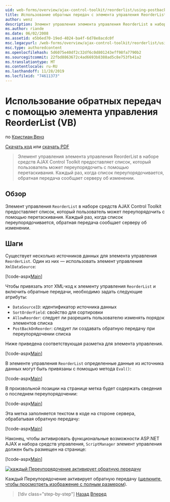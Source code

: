```yaml
---
uid: web-forms/overview/ajax-control-toolkit/reorderlist/using-postbacks-with-reorderlist-vb
title: Использование обратных передач с элемента управления ReorderList (VB) | Документация Майкрософт
author: wenz
description: Элемент управления элемента управления ReorderList в наборе средств AJAX Control Toolkit предоставляет список, который пользователь может переупорядочить с помощью перетаскивания. Каждый раз, когда список переупорядочивается, PO...
ms.author: riande
ms.date: 06/02/2008
ms.assetid: e5b6ed70-19ed-4024-ba4f-6d78e8acdc0f
msc.legacyurl: /web-forms/overview/ajax-control-toolkit/reorderlist/using-postbacks-with-reorderlist-vb
msc.type: authoredcontent
ms.openlocfilehash: 5d6075e40df2c32df6c0d801243eff98fa7790b2
ms.sourcegitcommit: 22fbd8863672c4ad6693b8388ad5c8e753fb41a2
ms.translationtype: MT
ms.contentlocale: ru-RU
ms.lasthandoff: 11/28/2019
ms.locfileid: "74611373"
---
```

# <a name="using-postbacks-with-reorderlist-vb"></a>Использование обратных передач с помощью элемента управления ReorderList (VB)

по [Кристиан Венз](https://github.com/wenz)

[Скачать код](https://download.microsoft.com/download/9/3/f/93f8daea-bebd-4821-833b-95205389c7d0/ReorderList4.vb.zip) или [скачать PDF](https://download.microsoft.com/download/2/d/c/2dc10e34-6983-41d4-9c08-f78f5387d32b/reorderlist4VB.pdf)

> Элемент управления элемента управления ReorderList в наборе средств AJAX Control Toolkit предоставляет список, который пользователь может переупорядочить с помощью перетаскивания. Каждый раз, когда список переупорядочивается, обратная передача сообщает серверу об изменении.

## <a name="overview"></a>Обзор

Элемент управления `ReorderList` в наборе средств AJAX Control Toolkit предоставляет список, который пользователь может переупорядочить с помощью перетаскивания. Каждый раз, когда список переупорядочивается, обратная передача сообщает серверу об изменении.

## <a name="steps"></a>Шаги

Существует несколько источников данных для элемента управления `ReorderList`. Один из них — использовать элемент управления `XmlDataSource`:

[!code-aspx[Main](using-postbacks-with-reorderlist-vb/samples/sample1.aspx)]

Чтобы привязать этот XML-код к элементу управления `ReorderList` и включить обратные передачи, необходимо задать следующие атрибуты:

- `DataSourceID`: идентификатор источника данных
- `SortOrderField`: свойство для сортировки
- `AllowReorder`: следует ли разрешить пользователю изменять порядок элементов списка
- `PostBackOnReorder`: следует ли создавать обратную передачу при переупорядочении списка

Ниже приведена соответствующая разметка для элемента управления.

[!code-aspx[Main](using-postbacks-with-reorderlist-vb/samples/sample2.aspx)]

В элементе управления `ReorderList` определенные данные из источника данных могут быть привязаны с помощью метода `Eval()`:

[!code-aspx[Main](using-postbacks-with-reorderlist-vb/samples/sample3.aspx)]

В произвольной позиции на странице метка будет содержать сведения о последнем переупорядочении:

[!code-aspx[Main](using-postbacks-with-reorderlist-vb/samples/sample4.aspx)]

Эта метка заполняется текстом в коде на стороне сервера, обрабатывая обратную передачу:

[!code-aspx[Main](using-postbacks-with-reorderlist-vb/samples/sample5.aspx)]

Наконец, чтобы активировать функциональные возможности ASP.NET AJAX и набора средств управления, `ScriptManager` элемент управления должен быть размещен на странице:

[!code-aspx[Main](using-postbacks-with-reorderlist-vb/samples/sample6.aspx)]

[![каждый Переупорядочение активирует обратную передачу](using-postbacks-with-reorderlist-vb/_static/image2.png)](using-postbacks-with-reorderlist-vb/_static/image1.png)

Каждый Переупорядочение активирует обратную передачу ([щелкните, чтобы просмотреть изображение с полным размером](using-postbacks-with-reorderlist-vb/_static/image3.png)).

> [!div class="step-by-step"]
> [Назад](drag-and-drop-via-reorderlist-cs.md)
> [Вперед](drag-and-drop-via-reorderlist-vb.md)
